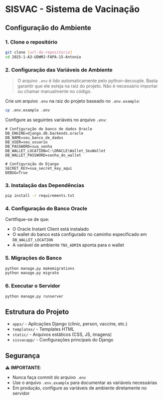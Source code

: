 # SISVAC - Sistema de Vacinação

## Configuração do Ambiente

### 1. Clone o repositório
```bash
git clone [url-do-repositorio]
cd 2025-1-A3-UDWMJ-FAPA-15-Antonio
```

### 2. Configuração das Variáveis de Ambiente

> O arquivo `.env` é lido automaticamente pelo python-decouple. Basta garantir que ele esteja na raiz do projeto. Não é necessário importar ou chamar manualmente no código.

Crie um arquivo `.env` na raiz do projeto baseado no `.env.example`:

```bash
cp .env.example .env
```

Configure as seguintes variáveis no arquivo `.env`:

```env
# Configuração do banco de dados Oracle
DB_ENGINE=django.db.backends.oracle
DB_NAME=seu_banco_de_dados
DB_USER=seu_usuario
DB_PASSWORD=sua_senha
DB_WALLET_LOCATION=C:\ORACLE\Wallet_SeuWallet
DB_WALLET_PASSWORD=senha_do_wallet

# Configuração do Django
SECRET_KEY=sua_secret_key_aqui
DEBUG=True
```

### 3. Instalação das Dependências

```bash
pip install -r requirements.txt
```

### 4. Configuração do Banco Oracle

Certifique-se de que:
- O Oracle Instant Client está instalado
- O wallet do banco está configurado no caminho especificado em `DB_WALLET_LOCATION`
- A variável de ambiente `TNS_ADMIN` aponta para o wallet

### 5. Migrações do Banco

```bash
python manage.py makemigrations
python manage.py migrate
```

### 6. Executar o Servidor

```bash
python manage.py runserver
```

## Estrutura do Projeto

- `apps/` - Aplicações Django (clinic, person, vaccine, etc.)
- `templates/` - Templates HTML
- `static/` - Arquivos estáticos (CSS, JS, imagens)
- `sisvacapp/` - Configurações principais do Django

## Segurança

⚠️ **IMPORTANTE**: 
- Nunca faça commit do arquivo `.env` 
- Use o arquivo `.env.example` para documentar as variáveis necessárias
- Em produção, configure as variáveis de ambiente diretamente no servidor